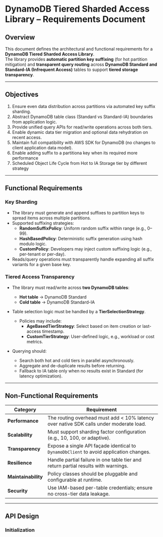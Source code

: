 # DynamoDB Tiered Sharded Access Library – Requirements Document

## Overview

This document defines the architectural and functional requirements for a **DynamoDB Tiered Sharded Access Library**.  
The library provides **automatic partition key suffixing** (for hot partition mitigation) and **transparent query routing** across **DynamoDB Standard and Standard-IA (Infrequent Access)** tables to support **tiered storage transparency**.

---

## Objectives

1. Ensure even data distribution across partitions via automated key suffix sharding.  
2. Abstract DynamoDB table class (Standard vs Standard-IA) boundaries from application logic.  
3. Provide unified query APIs for read/write operations across both tiers.  
4. Enable dynamic data tier migration and optional data rehydration on recent access.  
5. Maintain full compatibility with AWS SDK for DynamoDB (no changes to client application data model).
6. Enable adding suffix to a partitiona key when its required more performance
7. Scheduled Object Life Cycle from Hot to IA Storage tier by different strategy

---

## Functional Requirements

### Key Sharding

- The library must generate and append suffixes to partition keys to spread items across multiple partitions.
- Supported suffixing strategies:
  - **RandomSuffixPolicy**: Uniform random suffix within range (e.g., 0–99).
  - **HashBasedPolicy**: Deterministic suffix generation using hash modulo logic.
  - **CustomPolicy**: Developers may inject custom suffixing logic (e.g., per-tenant or per-day).
- Reads/query operations must transparently handle expanding all suffix variants for a given base key.

### Tiered Access Transparency

- The library must read/write across **two DynamoDB tables**:
  - **Hot table** → DynamoDB Standard
  - **Cold table** → DynamoDB Standard-IA
- Table selection logic must be handled by a **TierSelectionStrategy**.
  - Policies may include:
    - **AgeBasedTierStrategy**: Select based on item creation or last-access timestamp.
    - **CustomTierStrategy**: User-defined logic, e.g., workload or cost metrics.

- Querying should:
  - Search both hot and cold tiers in parallel asynchronously.
  - Aggregate and de-duplicate results before returning.
  - Fallback to IA table only when no results exist in Standard (for latency optimization).

---

## Non-Functional Requirements

| Category | Requirement |
|-----------|--------------|
| **Performance** | The routing overhead must add < 10% latency over native SDK calls under moderate load. |
| **Scalability** | Must support sharding factor configuration (e.g., 10, 100, or adaptive). |
| **Transparency** | Expose a single API façade identical to `DynamoDbClient` to avoid application changes. |
| **Resilience** | Handle partial failure in one table tier and return partial results with warnings. |
| **Maintainability** | Policy classes should be pluggable and configurable at runtime. |
| **Security** | Use IAM-based per-table credentials; ensure no cross-tier data leakage. |

---

## API Design

### Initialization

